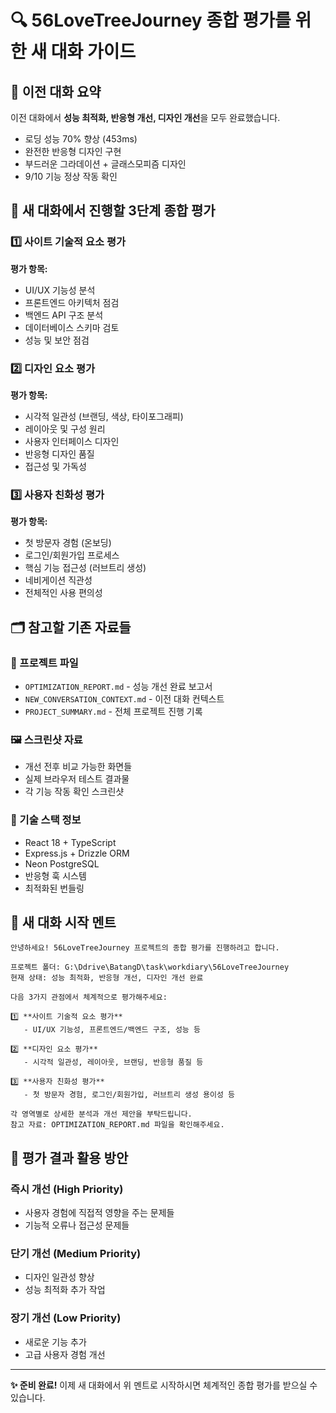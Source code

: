 # 🔍 56LoveTreeJourney 종합 평가를 위한 새 대화 가이드

## 📌 이전 대화 요약
이전 대화에서 **성능 최적화, 반응형 개선, 디자인 개선**을 모두 완료했습니다.
- 로딩 성능 70% 향상 (453ms)
- 완전한 반응형 디자인 구현
- 부드러운 그라데이션 + 글래스모피즘 디자인
- 9/10 기능 정상 작동 확인

## 🎯 새 대화에서 진행할 3단계 종합 평가

### 1️⃣ 사이트 기술적 요소 평가
**평가 항목:**
- UI/UX 기능성 분석
- 프론트엔드 아키텍처 점검
- 백엔드 API 구조 분석
- 데이터베이스 스키마 검토
- 성능 및 보안 점검

### 2️⃣ 디자인 요소 평가
**평가 항목:**
- 시각적 일관성 (브랜딩, 색상, 타이포그래피)
- 레이아웃 및 구성 원리
- 사용자 인터페이스 디자인
- 반응형 디자인 품질
- 접근성 및 가독성

### 3️⃣ 사용자 친화성 평가
**평가 항목:**
- 첫 방문자 경험 (온보딩)
- 로그인/회원가입 프로세스
- 핵심 기능 접근성 (러브트리 생성)
- 네비게이션 직관성
- 전체적인 사용 편의성

## 🗂 참고할 기존 자료들

### 📁 프로젝트 파일
- `OPTIMIZATION_REPORT.md` - 성능 개선 완료 보고서
- `NEW_CONVERSATION_CONTEXT.md` - 이전 대화 컨텍스트
- `PROJECT_SUMMARY.md` - 전체 프로젝트 진행 기록

### 🖼 스크린샷 자료
- 개선 전후 비교 가능한 화면들
- 실제 브라우저 테스트 결과물
- 각 기능 작동 확인 스크린샷

### 🔧 기술 스택 정보
- React 18 + TypeScript
- Express.js + Drizzle ORM
- Neon PostgreSQL
- 반응형 훅 시스템
- 최적화된 번들링

## 💬 새 대화 시작 멘트

```
안녕하세요! 56LoveTreeJourney 프로젝트의 종합 평가를 진행하려고 합니다.

프로젝트 폴더: G:\Ddrive\BatangD\task\workdiary\56LoveTreeJourney
현재 상태: 성능 최적화, 반응형 개선, 디자인 개선 완료

다음 3가지 관점에서 체계적으로 평가해주세요:

1️⃣ **사이트 기술적 요소 평가**
   - UI/UX 기능성, 프론트엔드/백엔드 구조, 성능 등

2️⃣ **디자인 요소 평가** 
   - 시각적 일관성, 레이아웃, 브랜딩, 반응형 품질 등

3️⃣ **사용자 친화성 평가**
   - 첫 방문자 경험, 로그인/회원가입, 러브트리 생성 용이성 등

각 영역별로 상세한 분석과 개선 제안을 부탁드립니다.
참고 자료: OPTIMIZATION_REPORT.md 파일을 확인해주세요.
```

## 🎯 평가 결과 활용 방안

### 즉시 개선 (High Priority)
- 사용자 경험에 직접적 영향을 주는 문제들
- 기능적 오류나 접근성 문제들

### 단기 개선 (Medium Priority)  
- 디자인 일관성 향상
- 성능 최적화 추가 작업

### 장기 개선 (Low Priority)
- 새로운 기능 추가
- 고급 사용자 경험 개선

---

**✨ 준비 완료!** 이제 새 대화에서 위 멘트로 시작하시면 체계적인 종합 평가를 받으실 수 있습니다.